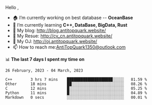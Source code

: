 
Hello , 

- 🏠 I’m currently working on best database -- **OceanBase**
- 🌱 I’m currently learning **C++, DataBase, BigData, Rust**
- 🔭 My blog:   http://blog.antitopquark.website/ 
- 👦 My Resue:  http://cv_cn.antitopquark.website/
- 🚉 My OJ:     http://oj.antitopquark.website/
- 📫 How to reach me:AntiTopQuark1350@outlook.com


📊 **The last 7 days I spent my time on** 

<!--START_SECTION:waka-->
```text
26 February, 2023 - 04 March, 2023

C++        3 hrs 7 mins    ████████████████████░░░░░   81.59 % 
Other      18 mins         ██░░░░░░░░░░░░░░░░░░░░░░░   08.26 % 
C          12 mins         █░░░░░░░░░░░░░░░░░░░░░░░░   05.25 % 
Python     11 mins         █░░░░░░░░░░░░░░░░░░░░░░░░   04.89 % 
Markdown   0 secs          ░░░░░░░░░░░░░░░░░░░░░░░░░   00.01 %
```
<!--END_SECTION:waka-->


